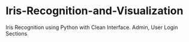 # Iris-Recognition-and-Visualization
Iris Recognition using Python with Clean Interface. Admin, User Login Sections
